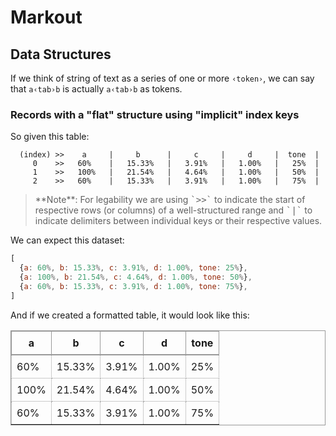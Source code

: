 ﻿# Markout

## Data Structures

If we think of string of text as a series of one or more <kbd>`‹token›`</kbd>, we can say that `a‹tab›b` is actually <kbd>`a`</kbd><kbd>`‹tab›`</kbd><kbd>`b`</kbd> as tokens.


### Records with a "flat" structure using "implicit" index keys

<figcaption>So given this table:</figcaption>

```text
  (index) >>    a     |     b      |     c     |     d     |  tone  |
     0    >>   60%    |   15.33%   |   3.91%   |   1.00%   |   25%  |
     1    >>   100%   |   21.54%   |   4.64%   |   1.00%   |   50%  |
     2    >>   60%    |   15.33%   |   3.91%   |   1.00%   |   75%  |
```

<blockquote>
**Note**: For legability we are using <kbd>`>>`</kbd> to indicate the start of respective rows (or columns) of a well-structured range and <kbd>`|`</kbd> to indicate delimiters between individual keys or their respective values.
</blockquote>

<figcaption>We can expect this dataset:</figcaption>

```javascript
[
  {a: 60%, b: 15.33%, c: 3.91%, d: 1.00%, tone: 25%},
  {a: 100%, b: 21.54%, c: 4.64%, d: 1.00%, tone: 50%},
  {a: 60%, b: 15.33%, c: 3.91%, d: 1.00%, tone: 75%},
]
```

<caption>And if we created a formatted table, it would look like this:</caption>

<table style="border: 1px solid var(--border-color); border-collapse: collapse; --cell-padding: 0.5em; --border-color: #999;">
<thead style="border: inherit;">
<tr style="border: inherit;">
  <th style="border: inherit; border-bottom-width: 2px; padding: var(--cell-padding)">a
  <th style="border: inherit; border-bottom-width: 2px; padding: var(--cell-padding)">b
  <th style="border: inherit; border-bottom-width: 2px; padding: var(--cell-padding)">c
  <th style="border: inherit; border-bottom-width: 2px; padding: var(--cell-padding)">d
  <th style="border: inherit; border-bottom-width: 2px; padding: var(--cell-padding)">tone
</tr>
</thead>
<tbody>
<tr style="border: 1px var(--border-color) dotted;">
  <td style="border: inherit; padding: var(--cell-padding)">60%
  <td style="border: inherit; padding: var(--cell-padding)">15.33%
  <td style="border: inherit; padding: var(--cell-padding)">3.91%
  <td style="border: inherit; padding: var(--cell-padding)">1.00%
  <td style="border: inherit; padding: var(--cell-padding)">25%
</tr>
<tr style="border: 1px var(--border-color) dotted;">
  <td style="border: inherit; padding: var(--cell-padding)">100%
  <td style="border: inherit; padding: var(--cell-padding)">21.54%
  <td style="border: inherit; padding: var(--cell-padding)">4.64%
  <td style="border: inherit; padding: var(--cell-padding)">1.00%
  <td style="border: inherit; padding: var(--cell-padding)">50%
</tr>
<tr style="border: 1px var(--border-color) dotted;">
  <td style="border: inherit; padding: var(--cell-padding)">60%
  <td style="border: inherit; padding: var(--cell-padding)">15.33%
  <td style="border: inherit; padding: var(--cell-padding)">3.91%
  <td style="border: inherit; padding: var(--cell-padding)">1.00%
  <td style="border: inherit; padding: var(--cell-padding)">75%
</tr>
</tbody>
</table>
